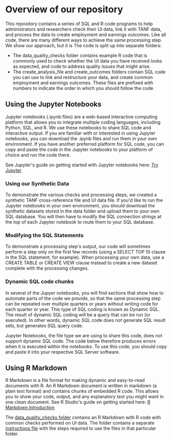# Overview of our repository
This repository contains a series of SQL and R code programs to help administrators and researchers check their UI data, link it with TANF data, and process the data to create employment and earnings outcomes. Like all code, there are many different ways to achieve the same processing step. We show our approach, but it is The code is split up into separate folders:
* The data_quality_checks folder contains example R code that is commonly used to check whether the UI data you have received looks as expected, and code to address quality issues that might arise. 
* The create_analysis_file and create_outcomes folders contain SQL code you can use to link and restructure your data, and create common employment and earnings outcomes. These files are prefixed with numbers to indicate the order in which you should follow the code. 

## Using the Jupyter Notebooks
Jupyter notebooks (.ipynb files) are a web-based interactive computing platform that allows you to integrate multiple coding languages, including Python, SQL, and R. We use these notebooks to share SQL code and interactive output. If you are familiar with or interested in using Jupyter notebooks, you can download the .ipynb files and run them in your own environment. If you have another preferred platform for SQL code, you can copy and paste the code in the Jupyter notebooks to your platform of choice and run the code there.

See Jupyter's guide on getting started with Jupyter notebooks here: [Try Jupyter](https://docs.jupyter.org/en/latest/start/index.html)

### Using our Synthetic Data
To demonstrate the various checks and processing steps, we created a synthetic TANF cross-reference file and UI data file. If you'd like to run the Jupyter notebooks in your own environment, you should download the synthetic datasets stored in the data folder and upload them to your own SQL database. You will then have to modify the SQL connection strings at the top of each Jupyter notebook to route them to your SQL database. 

### Modifying the SQL Statements
To demonstrate a processing step's output, our code will sometimes perform a step only on the first few records (using a SELECT TOP 10 clause in the SQL statement, for example). When processing your own data, use a CREATE TABLE or CREATE VIEW clause instead to create a new dataset complete with the processing changes.

### Dynamic SQL code chunks
In several of the Jupyer notebooks, you will find sections that show how to automate parts of the code we provide, so that the same processing step can be repeated over multiple quarters or years without writing code for each quarter or year. This type of SQL coding is known as Dynamic SQL. The result of dynamic SQL coding will be a query that can be run (or executed). In other words, dynamic SQL code does not generate SQL result sets, but generates SQL query code.

Jupyter Notebooks, the file type we are using to share this code, does not support dynamic SQL code. The code below therefore produces errors when it is executed within the notebooks. To use this code, you should copy and paste it into your respective SQL Server software.

## Using R Markdown
R Markdown is a file format for making dynamic and easy-to-read documents with R. An R Markdown document is written in markdown (a plain text format) and contains chunks of embedded R code. This allows you to show your code, output, and any explanatory text you might want in one clean document.
See R Studio's guide on getting started here: [R Markdown Introduction](https://rmarkdown.rstudio.com/lesson-1.html)

The [data_quality_checks folder](https://github.com/MDRCNY/TDC-UI/tree/main/data_quality_checks) contains an R Markdown with R code with common checks performed on UI data. The folder contains a separate [instructions file](https://github.com/MDRCNY/TDC-UI/blob/main/data_quality_checks/instructions.md) with the steps required to use the files in that particular folder.

